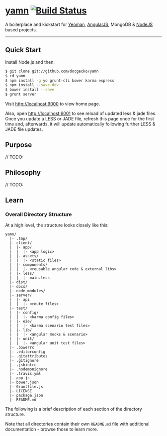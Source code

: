 # [yamn](https://github.com/docgecko/yamn) [![Build Status](https://travis-ci.org/docgecko/yamn.png?branch=master)](https://travis-ci.org/docgecko/yamn)

A boilerplace and kickstart for [Yeoman](http://yeoman.io), [AngularJS](http://angularjs.org), MongoDB & [NodeJS](http://nodejs.org) based projects.

***

## Quick Start

Install Node.js and then:

```sh
$ git clone git://github.com/docgecko/yamn
$ cd yamn
$ npm install -g yo grunt-cli bower karma express
$ npm install --save-dev
$ bower install --save
$ grunt server
```

Visit [http://localhost:9000](http://localhost:9000) to view home page.

Also, open [http://localhost:6001](http://localhost:6001) to see reload of updated less & jade files.  Once you update a LESS or JADE file, refresh this page once for the first time and, afterwards, it will update automatically following further LESS & JADE file updates.


## Purpose

// TODO:

## Philosophy

// TODO:

## Learn

### Overall Directory Structure

At a high level, the structure looks closely like this:

```
yamn/
  |- .tmp/
  |- client/
  |  |- app/
  |  |  |- <app logic>
  |  |- assets/
  |  |  |- <static files>
  |  |- components/
  |  |  |- <reusable angular code & external libs>
  |  |- less/
  |  |  |- main.less
  |- dist/
  |- docs/
  |- node_modules/
  |- server/
  |  |- api
  |  |  |- <route files>
  |- test/
  |  |- config/
  |  |  |- <karma config files>
  |  |- e2e/
  |  |  |- <karma scenario test files>
  |  |- lib/
  |  |  |- <angular mocks & scenario>
  |  |- unit/
  |  |  |- <angular unit test files>
  |- .bowerrc
  |- .editorconfig
  |- .gitattributes
  |- .gitignore
  |- .jshintrc
  |- .nodemonignore
  |- .travis.yml
  |- app.js
  |- bower.json
  |- Gruntfile.js
  |- LICENSE
  |- package.json
  |- README.md
```

The following is a brief description of each section of the directory structure.

Note that all directories contain their own `README.md` file with additional documentation - browse those to learn more.

